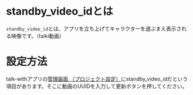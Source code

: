 # standby_video_idとは
`standby_video_id`とは、アプリを立ち上げてキャラクターを選ぶまえ表示される映像です。（taiki動画）

# 設定方法
talk-withアプリの[管理画面 （プロジェクト設定）](http://localhost:3000/admin)にstandby_video_idだという項目があります。そこに動画のUUIDを入力して更新ボタンを押してください。